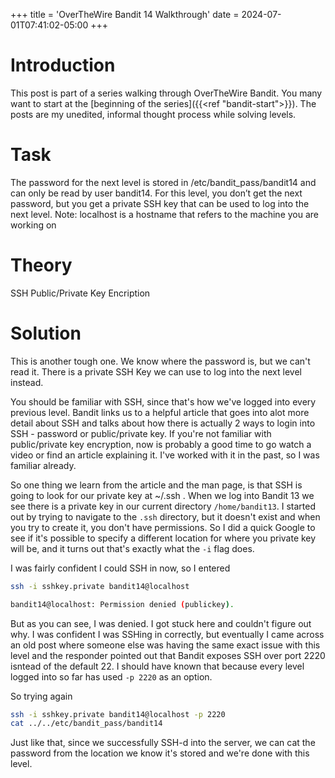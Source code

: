+++
title = 'OverTheWire Bandit 14 Walkthrough'
date = 2024-07-01T07:41:02-05:00
+++

# Introduction

This post is part of a series walking through OverTheWire Bandit. You many want to start at the [beginning of the series]({{<ref "bandit-start">}}). The posts are my unedited, informal thought process while solving levels.

# Task

The password for the next level is stored in /etc/bandit_pass/bandit14 and can only be read by user bandit14. For this level, you don’t get the next password, but you get a private SSH key that can be used to log into the next level. Note: localhost is a hostname that refers to the machine you are working on

# Theory

SSH
Public/Private Key Encription

# Solution

This is another tough one. We know where the password is, but we can't read it. There is a private SSH Key we can use to log into the next level instead.

You should be familiar with SSH, since that's how we've logged into every previous level. Bandit links us to a helpful article that goes into alot more detail about SSH and talks about how there is actually 2 ways to login into SSH - password or public/private key. If you're not familiar with public/private key encryption, now is probably a good time to go watch a video or find an article explaining it. I've worked with it in the past, so I was familiar already.

So one thing we learn from the article and the man page, is that SSH is going to look for our private key at ~/.ssh . When we log into Bandit 13 we see there is a private key in our current directory `/home/bandit13`. I started out by trying to navigate to the `.ssh` directory, but it doesn't exist and when you try to create it, you don't have permissions. So I did a quick Google to see if it's possible to specify a different location for where you private key will be, and it turns out that's exactly what the `-i` flag does.

I was fairly confident I could SSH in now, so I entered

```bash
ssh -i sshkey.private bandit14@localhost

bandit14@localhost: Permission denied (publickey).
```

But as you can see, I was denied. I got stuck here and couldn't figure out why. I was confident I was SSHing in correctly, but eventually I came across an old post where someone else was having the same exact issue with this level and the responder pointed out that Bandit exposes SSH over port 2220 isntead of the default 22. I should have known that because every level logged into so far has used `-p 2220` as an option.

So trying again

```bash
ssh -i sshkey.private bandit14@localhost -p 2220
cat ../../etc/bandit_pass/bandit14
```

Just like that, since we successfully SSH-d into the server, we can cat the password from the location we know it's stored and we're done with this level.
